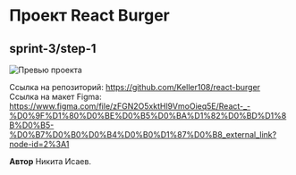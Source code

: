 # Проект React Burger
## sprint-3/step-1

![Превью проекта](https://user-images.githubusercontent.com/34595724/198962576-b6e78580-e9c8-459a-aaad-9ba14c0e04ca.png)

Ссылка на репозиторий: https://github.com/Keller108/react-burger
Ссылка на макет Figma: https://www.figma.com/file/zFGN2O5xktHl9VmoOieq5E/React-_-%D0%9F%D1%80%D0%BE%D0%B5%D0%BA%D1%82%D0%BD%D1%8B%D0%B5-%D0%B7%D0%B0%D0%B4%D0%B0%D1%87%D0%B8_external_link?node-id=2%3A1

**Автор**
Никита Исаев.
